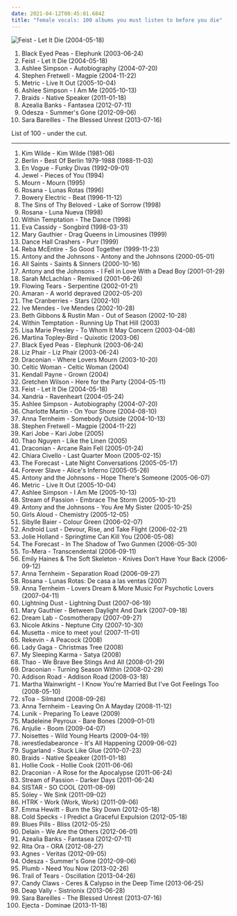 ```yaml
---
date: 2021-04-12T00:45:01.684Z
title: "female vocals: 100 albums you must listen to before you die"
---
```

![Feist - Let It Die (2004-05-18)](https://img.discogs.com/eU2kHxppsdd5tQ2SLv80GIxVNz8=/fit-in/600x600/filters:strip_icc():format(jpeg):mode_rgb():quality(90)/discogs-images/R-1006592-1520070252-6057.jpeg.jpg "Feist - Let It Die (2004-05-18)")
<ol class="albums">
<li data-cover="http://coverartarchive.org/release/5d5ee308-2a69-4f81-8f59-8036bce6a595/6853145556-500.jpg" data-tags="black eyed peas, hip-hop" role="button">Black Eyed Peas - Elephunk (2003-06-24)</li>
<li data-cover="https://img.discogs.com/eU2kHxppsdd5tQ2SLv80GIxVNz8=/fit-in/600x600/filters:strip_icc():format(jpeg):mode_rgb():quality(90)/discogs-images/R-1006592-1520070252-6057.jpeg.jpg" data-tags="female vocalists, indie" role="button">Feist - Let It Die (2004-05-18)</li>
<li data-cover="https://via.placeholder.com/450" data-tags="pop, pop rock" role="button">Ashlee Simpson - Autobiography (2004-07-20)</li>
<li data-cover="https://via.placeholder.com/450" data-tags="stephen fretwell" role="button">Stephen Fretwell - Magpie (2004-11-22)</li>
<li data-cover="https://img.discogs.com/1oCjrEp69C-M244YdOA1VNbM164=/fit-in/500x443/filters:strip_icc():format(jpeg):mode_rgb():quality(90)/discogs-images/R-1558945-1423448067-6586.jpeg.jpg" data-tags="indie, indie rock" role="button">Metric - Live It Out (2005-10-04)</li>
<li data-cover="http://coverartarchive.org/release/3ce5441e-ea49-4ba3-879b-faff3b547d2b/11183169551-500.jpg" data-tags="pop, pop rock" role="button">Ashlee Simpson - I Am Me (2005-10-13)</li>
<li data-cover="https://img.discogs.com/3IvzrMXermlMaFOkxqG5Pp8ae9U=/fit-in/600x594/filters:strip_icc():format(jpeg):mode_rgb():quality(90)/discogs-images/R-2677308-1582411430-2877.png.jpg" data-tags="indie" role="button">Braids - Native Speaker (2011-01-18)</li>
<li data-cover="http://coverartarchive.org/release/c041d785-6b72-47f2-a8db-79fdb4067b4a/1472209895-500.jpg" data-tags="alternative, rap, hip-house, seapunk" role="button">Azealia Banks - Fantasea (2012-07-11)</li>
<li data-cover="http://coverartarchive.org/release/8e099cef-e88d-4468-8d66-253d405d6edc/2340969553-500.jpg" data-tags="chillout" role="button">Odesza - Summer's Gone (2012-09-06)</li>
<li data-cover="http://coverartarchive.org/release/e12e1b16-7ecf-47e7-aa9e-9f4443108162/4644075624-500.jpg" data-tags="pop" role="button">Sara Bareilles - The Blessed Unrest (2013-07-16)</li>
</ol>
List of 100 - under the cut.
<!-- more -->

_________________

<ol class="albums">
<li data-cover="http://coverartarchive.org/release/4e6fd74d-dc32-4d74-85ca-3ca40dff78b2/13250310414-500.jpg" data-tags="80s" role="button">
Kim Wilde - Kim Wilde (1981-06)
</li>
<li data-cover="http://coverartarchive.org/release/54505d79-b295-4a60-9cd3-06f6c6c5bdda/26499964153-500.jpg" data-tags="pop, 80s, alternative, you dont know, take my breath away, like flames" role="button">
Berlin - Best Of Berlin 1979-1988 (1988-11-03)
</li>
<li data-cover="http://coverartarchive.org/release/e34dc48b-973f-4690-8062-c5d31c3980a0/17928794966-500.jpg" data-tags="new jack swing, soul" role="button">
En Vogue - Funky Divas (1992-09-01)
</li>
<li data-cover="http://coverartarchive.org/release/8960b372-b713-4750-9d47-be18e7bd4b60/8865742439-500.jpg" data-tags="female vocalists, pop, folk, 90s, jewel" role="button">
Jewel - Pieces of You (1994)
</li>
<li data-cover="http://coverartarchive.org/release/7452de66-3ec5-4a2f-8507-ebe956cef346/7742179377-500.jpg" data-tags="indie rock" role="button">
Mourn - Mourn (1995)
</li>
<li data-cover="http://coverartarchive.org/release/1da84ef6-48ab-4065-9c60-4f94edc96cb6/2544207519-500.jpg" data-tags="spanish" role="button">
Rosana - Lunas Rotas (1996)
</li>
<li data-cover="https://img.discogs.com/MS8e20gJS70SvNwQESZFSm7wfD4=/fit-in/600x600/filters:strip_icc():format(jpeg):mode_rgb():quality(90)/discogs-images/R-3134-1499498900-2488.jpeg.jpg" data-tags="shoegaze" role="button">
Bowery Electric - Beat (1996-11-12)
</li>
<li data-cover="http://coverartarchive.org/release/36eeea8a-0ffa-4eae-906a-63fd6339b8cf/1083820711-500.jpg" data-tags="gothic metal" role="button">
The Sins of Thy Beloved - Lake of Sorrow (1998)
</li>
<li data-cover="https://img.discogs.com/AvDHhFpOb0dIalCMltcrEwZK2nQ=/fit-in/300x300/filters:strip_icc():format(jpeg):mode_rgb():quality(90)/discogs-images/R-4027094-1352814355-5295.jpeg.jpg" data-tags="spanish, female vocals, mm, bn, rosana" role="button">
Rosana - Luna Nueva (1998)
</li>
<li data-cover="https://img.discogs.com/P5qhwKGVpnKQVtKgJZKzxHzBIUE=/fit-in/600x598/filters:strip_icc():format(jpeg):mode_rgb():quality(90)/discogs-images/R-7753234-1448067141-3556.jpeg.jpg" data-tags="gothic metal" role="button">
Within Temptation - The Dance (1998)
</li>
<li data-cover="http://coverartarchive.org/release/48ecf3c7-ece1-3616-abf6-b9600870a08e/3270895967-500.jpg" data-tags="female vocalists, jazz" role="button">
Eva Cassidy - Songbird (1998-03-31)
</li>
<li data-cover="http://coverartarchive.org/release/ba62578d-6e37-462c-99a9-561fb60b14ca/24754125331-500.jpg" data-tags="singer-songwriter, acoustic, americana" role="button">
Mary Gauthier - Drag Queens in Limousines (1999)
</li>
<li data-cover="http://coverartarchive.org/release/de75f45c-44b0-4ab1-829f-12077a27bc3a/24951821000-500.jpg" data-tags="ska punk, female vocals, pop-punk" role="button">
Dance Hall Crashers - Purr (1999)
</li>
<li data-cover="https://img.discogs.com/bYUT2UMYcakvfZRqjWWL7MFcjw8=/fit-in/397x598/filters:strip_icc():format(jpeg):mode_rgb():quality(90)/discogs-images/R-3100570-1498662423-2513.png.jpg" data-tags="easy listening, female vocals, favourite country albums, reba mc entire, entire" role="button">
Reba McEntire - So Good Together (1999-11-23)
</li>
<li data-cover="https://img.discogs.com/jfZn4knjvcFv-_U0n649Rn6Xb8k=/fit-in/294x300/filters:strip_icc():format(jpeg):mode_rgb():quality(90)/discogs-images/R-9533581-1482236077-1712.png.jpg" data-tags="chamber pop, piano" role="button">
Antony and the Johnsons - Antony and the Johnsons (2000-05-01)
</li>
<li data-cover="http://coverartarchive.org/release/5e6656e2-26f5-42f9-ba42-89a72ff30859/17580232132-500.jpg" data-tags="pop" role="button">
All Saints - Saints & Sinners (2000-10-16)
</li>
<li data-cover="http://coverartarchive.org/release/d0a0039f-bca0-3e36-8e29-cc1ccc5e6929/10262136041-500.jpg" data-tags="indie" role="button">
Antony and the Johnsons - I Fell in Love With a Dead Boy (2001-01-29)
</li>
<li data-cover="http://coverartarchive.org/release/c1b5a843-8990-31dd-98a2-2c81b513d533/11826747374-500.jpg" data-tags="remix" role="button">
Sarah McLachlan - Remixed (2001-06-26)
</li>
<li data-cover="http://coverartarchive.org/release/d1cdd5f4-825e-4711-a415-d9aa9c436301/22898731132-500.jpg" data-tags="gothic metal" role="button">
Flowing Tears - Serpentine (2002-01-21)
</li>
<li data-cover="http://coverartarchive.org/release/537acfa4-c2a9-489a-bb29-1fdafdd010f5/2594247407-500.jpg" data-tags="female vocals, power metal, wants" role="button">
Amaran - A world depraved (2002-05-20)
</li>
<li data-cover="http://coverartarchive.org/release/76950ab9-6622-4e21-b6e1-db3e6f3f9f8d/9432824321-500.jpg" data-tags="alternative, awesome songs" role="button">
The Cranberries - Stars (2002-10)
</li>
<li data-cover="https://img.discogs.com/1hAMKBj0GpScDbDgbwAdCeAaFv8=/fit-in/200x200/filters:strip_icc():format(jpeg):mode_rgb():quality(90)/discogs-images/R-330996-1118257022.jpg.jpg" data-tags="jazz" role="button">
Ive Mendes - Ive Mendes (2002-10-28)
</li>
<li data-cover="http://coverartarchive.org/release/d6dfec82-bdcc-4e05-9d8e-7666f9e74c0b/14023327941-500.jpg" data-tags="female vocalists, trip-hop" role="button">
Beth Gibbons & Rustin Man - Out of Season (2002-10-28)
</li>
<li data-cover="http://coverartarchive.org/release/ac6996dc-c9e2-48e6-98e3-5c3826d2ee4d/8770433514-500.jpg" data-tags="symphonic metal, gothic metal, female vocalists" role="button">
Within Temptation - Running Up That Hill (2003)
</li>
<li data-cover="https://img.discogs.com/-jHRX-eJPGTA2oR-7Q3kBIJfRvI=/fit-in/600x600/filters:strip_icc():format(jpeg):mode_rgb():quality(90)/discogs-images/R-929781-1179521048.jpeg.jpg" data-tags="female, pop, rock, female vocalists, female vocals, female vocalist, female artists, female voices, gotanygoodmusic, rex ferric faves, girly power, 00s albums, albums in my cd rack" role="button">
Lisa Marie Presley - To Whom It May Concern (2003-04-08)
</li>
<li data-cover="http://coverartarchive.org/release/aa4f112b-51b1-435d-9af1-17ec12921914/28543973353-500.jpg" data-tags="trip-hop, soul" role="button">
Martina Topley-Bird - Quixotic (2003-06)
</li>
<li data-cover="http://coverartarchive.org/release/5d5ee308-2a69-4f81-8f59-8036bce6a595/6853145556-500.jpg" data-tags="black eyed peas, hip-hop" role="button">
Black Eyed Peas - Elephunk (2003-06-24)
</li>
<li data-cover="https://img.discogs.com/LWJ-AKum2NOXPYjc0WBwPF-S9GM=/fit-in/300x300/filters:strip_icc():format(jpeg):mode_rgb():quality(90)/discogs-images/R-1966844-1330288157.jpeg.jpg" data-tags="rock" role="button">
Liz Phair - Liz Phair (2003-06-24)
</li>
<li data-cover="http://coverartarchive.org/release/9698924f-c7f3-4192-b964-4de33a3a63e7/997471036-500.jpg" data-tags="doom metal, gothic doom metal, gothic metal" role="button">
Draconian - Where Lovers Mourn (2003-10-20)
</li>
<li data-cover="http://coverartarchive.org/release/4ea1aca1-7bf6-44fa-b01c-a4658a822de3/8366943784-500.jpg" data-tags="celtic" role="button">
Celtic Woman - Celtic Woman (2004)
</li>
<li data-cover="http://coverartarchive.org/release/cba4f81e-86f7-4959-9f8d-ff15aefa2afd/28099162231-500.jpg" data-tags="singer-songwriter, female vocals, kendall  payne" role="button">
Kendall Payne - Grown (2004)
</li>
<li data-cover="http://coverartarchive.org/release/8568a76b-6b83-36e8-a6d2-a0d0d6fcdff7/4106992170-500.jpg" data-tags="country" role="button">
Gretchen Wilson - Here for the Party (2004-05-11)
</li>
<li data-cover="https://img.discogs.com/eU2kHxppsdd5tQ2SLv80GIxVNz8=/fit-in/600x600/filters:strip_icc():format(jpeg):mode_rgb():quality(90)/discogs-images/R-1006592-1520070252-6057.jpeg.jpg" data-tags="female vocalists, indie" role="button">
Feist - Let It Die (2004-05-18)
</li>
<li data-cover="https://img.discogs.com/6LUPajHGB58-8BLKNUJE31iNKWQ=/fit-in/500x500/filters:strip_icc():format(jpeg):mode_rgb():quality(90)/discogs-images/R-2973237-1309875480.jpeg.jpg" data-tags="gothic metal, symphonic metal" role="button">
Xandria - Ravenheart (2004-05-24)
</li>
<li data-cover="https://via.placeholder.com/450" data-tags="pop, pop rock" role="button">
Ashlee Simpson - Autobiography (2004-07-20)
</li>
<li data-cover="http://coverartarchive.org/release/8ff79d0d-0462-4062-b6f0-9d3c95229d1b/18862825108-500.jpg" data-tags="on your shore" role="button">
Charlotte Martin - On Your Shore (2004-08-10)
</li>
<li data-cover="http://coverartarchive.org/release/39a4b8a9-6ff9-4dc5-b704-4a4f14491bde/944931811-500.jpg" data-tags="female vocalists, singer-songwriter" role="button">
Anna Ternheim - Somebody Outside (2004-10-13)
</li>
<li data-cover="https://via.placeholder.com/450" data-tags="stephen fretwell" role="button">
Stephen Fretwell - Magpie (2004-11-22)
</li>
<li data-cover="http://coverartarchive.org/release/b3725a72-d554-4ba0-ad9b-9967d775bd20/18675207111-500.jpg" data-tags="christian, female vocalist, praise & worship" role="button">
Kari Jobe - Kari Jobe (2005)
</li>
<li data-cover="https://img.discogs.com/_KZauFt_ErZqzHZAJurWb4CXlMo=/fit-in/600x539/filters:strip_icc():format(jpeg):mode_rgb():quality(90)/discogs-images/R-2132366-1265783666.jpeg.jpg" data-tags="indie, female vocals" role="button">
Thao Nguyen - Like the Linen (2005)
</li>
<li data-cover="http://coverartarchive.org/release/fb536080-dcfa-43e6-9018-4e4fd0f7fb4d/997499052-500.jpg" data-tags="doom metal" role="button">
Draconian - Arcane Rain Fell (2005-01-24)
</li>
<li data-cover="http://coverartarchive.org/release/c6b02e4f-6081-486a-a47d-b2e58a1821e6/9545106519-500.jpg" data-tags="jazz, latin, swing, female vocals" role="button">
Chiara Civello - Last Quarter Moon (2005-02-15)
</li>
<li data-cover="http://coverartarchive.org/release/bd03503e-ae8f-4059-b78d-6816bdfac2f1/4802046549-500.jpg" data-tags="rock, indie rock, vocals, female vocals, victory records" role="button">
The Forecast - Late Night Conversations (2005-05-17)
</li>
<li data-cover="http://coverartarchive.org/release/2f4c2e4e-4b53-473a-b573-bc2a373a63b0/1027102711-500.jpg" data-tags="gothic metal" role="button">
Forever Slave - Alice's Inferno (2005-05-26)
</li>
<li data-cover="http://coverartarchive.org/release/9483e9ed-b96e-4e93-bb29-12d6a37bf9d8/5217790189-500.jpg" data-tags="acoustic, mellow" role="button">
Antony and the Johnsons - Hope There's Someone (2005-06-07)
</li>
<li data-cover="https://img.discogs.com/1oCjrEp69C-M244YdOA1VNbM164=/fit-in/500x443/filters:strip_icc():format(jpeg):mode_rgb():quality(90)/discogs-images/R-1558945-1423448067-6586.jpeg.jpg" data-tags="indie, indie rock" role="button">
Metric - Live It Out (2005-10-04)
</li>
<li data-cover="http://coverartarchive.org/release/3ce5441e-ea49-4ba3-879b-faff3b547d2b/11183169551-500.jpg" data-tags="pop, pop rock" role="button">
Ashlee Simpson - I Am Me (2005-10-13)
</li>
<li data-cover="http://coverartarchive.org/release/27360e78-d639-3238-b44e-24c4f51b28b8/26038005651-500.jpg" data-tags="progressive metal, symphonic metal, gothic metal" role="button">
Stream of Passion - Embrace The Storm (2005-10-21)
</li>
<li data-cover="http://coverartarchive.org/release/9b2de8fb-35ae-4401-8a37-0c06a859e544/10262636124-500.jpg" data-tags="alternative" role="button">
Antony and the Johnsons - You Are My Sister (2005-10-25)
</li>
<li data-cover="https://img.discogs.com/j9JOHDmT3GWw3HgMAwIep5qfyT8=/fit-in/500x495/filters:strip_icc():format(jpeg):mode_rgb():quality(90)/discogs-images/R-1518732-1225640843.jpeg.jpg" data-tags="pop, power pop, girl band, xenomania" role="button">
Girls Aloud - Chemistry (2005-12-05)
</li>
<li data-cover="http://coverartarchive.org/release/1d374001-7183-4e86-a315-f4601833a1c9/13959268563-500.jpg" data-tags="folk, singer-songwriter" role="button">
Sibylle Baier - Colour Green (2006-02-07)
</li>
<li data-cover="https://img.discogs.com/giNZH8F_a4Lq_kp-oI4fXVZdqhQ=/fit-in/600x517/filters:strip_icc():format(jpeg):mode_rgb():quality(90)/discogs-images/R-659495-1171225004.jpeg.jpg" data-tags="industrial" role="button">
Android Lust - Devour, Rise, and Take Flight (2006-02-21)
</li>
<li data-cover="https://img.discogs.com/9qhCxMrjR5F_oxQT-Kt6BQ0yfm8=/fit-in/450x450/filters:strip_icc():format(jpeg):mode_rgb():quality(90)/discogs-images/R-726453-1156064964.jpeg.jpg" data-tags="folk, singer-songwriter, americana, female vocals, 00s, sunday morning music, redhot, living room, americana-folk-siso vrouwen, snow on your eyelids, the poets, albums to checkout, the harrisburg family band, lorcas, going downtown, redhotmarisol, i love all the songs, redhotflor" role="button">
Jolie Holland - Springtime Can Kill You (2006-05-08)
</li>
<li data-cover="http://coverartarchive.org/release/2589a841-4a4e-4f6b-8f73-cddf22622cf5/15170727677-500.jpg" data-tags="female vocals, 100 percent, indie emo, emopop, my top 100 albums, allmusicf" role="button">
The Forecast - In The Shadow of Two Gunmen (2006-05-30)
</li>
<li data-cover="http://coverartarchive.org/release/2ebbf686-e096-4d35-9966-ce7bea3e9213/18287938833-500.jpg" data-tags="progressive metal" role="button">
To-Mera - Transcendental (2006-09-11)
</li>
<li data-cover="https://img.discogs.com/UtBi7t1DXERRrdvkcTSdW3nD98A=/fit-in/600x600/filters:strip_icc():format(jpeg):mode_rgb():quality(90)/discogs-images/R-792756-1325069657.jpeg.jpg" data-tags="indie, female vocalists, piano" role="button">
Emily Haines & The Soft Skeleton - Knives Don't Have Your Back (2006-09-12)
</li>
<li data-cover="http://coverartarchive.org/release/caeb738e-d0ea-3990-b685-dfe4dc2f89f6/944749916-500.jpg" data-tags="singer-songwriter" role="button">
Anna Ternheim - Separation Road (2006-09-27)
</li>
<li data-cover="https://via.placeholder.com/450" data-tags="rosana" role="button">
Rosana - Lunas Rotas: De casa a las ventas (2007)
</li>
<li data-cover="http://coverartarchive.org/release/fb653ae6-356b-4d2d-9773-cff88e6be5db/944793000-500.jpg" data-tags="female vocals, 10s" role="button">
Anna Ternheim - Lovers Dream & More Music For Psychotic Lovers (2007-04-11)
</li>
<li data-cover="http://coverartarchive.org/release/2295f4dc-9550-4f81-a43c-62337fad9fbd/15358695273-500.jpg" data-tags="indie, folk, canadian, mellow, female vocals, debut album, jaarlijstje 2007" role="button">
Lightning Dust - Lightning Dust (2007-06-19)
</li>
<li data-cover="https://img.discogs.com/bS6O7UNsC5xQl0_oPP1B4FKWruA=/fit-in/600x596/filters:strip_icc():format(jpeg):mode_rgb():quality(90)/discogs-images/R-2068990-1612816256-2927.jpeg.jpg" data-tags="singer-songwriter, alt-country" role="button">
Mary Gauthier - Between Daylight And Dark (2007-09-18)
</li>
<li data-cover="http://coverartarchive.org/release/9a9f60dd-c556-457a-96f4-937f2f70a14e/10435093286-500.jpg" data-tags="ambient, world, psychill, female vocals" role="button">
Dream Lab - Cosmotherapy (2007-09-27)
</li>
<li data-cover="https://img.discogs.com/-vubxZ0UEoouY5K97_nPioj62o0=/fit-in/600x600/filters:strip_icc():format(jpeg):mode_rgb():quality(90)/discogs-images/R-1144048-1400434757-2045.jpeg.jpg" data-tags="female vocalists" role="button">
Nicole Atkins - Neptune City (2007-10-30)
</li>
<li data-cover="https://img.discogs.com/KdUku29D6xk2LSxmX3Hofblmp4s=/fit-in/600x600/filters:strip_icc():format(jpeg):mode_rgb():quality(90)/discogs-images/R-1251103-1203815462.jpeg.jpg" data-tags="nu jazz, chillout, electronica, trip-hop, ambient, female vocalists, downtempo, female vocals" role="button">
Musetta - mice to meet you! (2007-11-01)
</li>
<li data-cover="https://img.discogs.com/qy4NzdeoIDtVBQQZJ7rKX6vqR3Y=/fit-in/600x530/filters:strip_icc():format(jpeg):mode_rgb():quality(90)/discogs-images/R-1242072-1346934406-8539.jpeg.jpg" data-tags="lounge" role="button">
Rekevin - A Peacock (2008)
</li>
<li data-cover="http://coverartarchive.org/release/5cf6b377-657c-4faf-96b9-57c736cbc5ae/12437174575-500.jpg" data-tags="lady gaga" role="button">
Lady Gaga - Christmas Tree (2008)
</li>
<li data-cover="https://img.discogs.com/Dkj1ny2hpfEv0tyauL2jnF89ffw=/fit-in/340x340/filters:strip_icc():format(jpeg):mode_rgb():quality(90)/discogs-images/R-1824200-1245800516.jpeg.jpg" data-tags="stoner rock, psychedelic rock, post-rock" role="button">
My Sleeping Karma - Satya (2008)
</li>
<li data-cover="https://img.discogs.com/CuXlFDXlqe-RGcwXjauuNs9pJOQ=/fit-in/400x395/filters:strip_icc():format(jpeg):mode_rgb():quality(90)/discogs-images/R-2824878-1379939167-9196.jpeg.jpg" data-tags="indie, alternative, singer-songwriter, female vocals, 00s, san francisco, bike ride, great titles, thao with the get down stay down" role="button">
Thao - We Brave Bee Stings And All (2008-01-29)
</li>
<li data-cover="http://coverartarchive.org/release/84ba4ba3-8874-43e6-b235-86f6b06c8aad/997565892-500.jpg" data-tags="doom metal, gothic metal, gothic doom metal" role="button">
Draconian - Turning Season Within (2008-02-29)
</li>
<li data-cover="http://coverartarchive.org/release/85c9715c-4df9-4f66-afa4-9295b9dbd4da/15035339489-500.jpg" data-tags="christian rock" role="button">
Addison Road - Addison Road (2008-03-18)
</li>
<li data-cover="http://coverartarchive.org/release/9ca35ad8-ad20-438a-b912-553e5bcd5fd7/18285337556-500.jpg" data-tags="female vocalists, folk" role="button">
Martha Wainwright - I Know You're Married But I've Got Feelings Too (2008-05-10)
</li>
<li data-cover="http://coverartarchive.org/release/3ac5795b-a64b-4dee-85f4-ab2ad29c0c78/5091900283-500.jpg" data-tags="female vocalists, mashup, ethereal, darkwave, k-pop, female vocals, devotional, devotion, tom waits, betrayal, sensual, woman, fantasy, favorite song, neoclassic, kpop, awesomeness, neoclassical, fucking crazy, godly, timeless, sennik, boobs, dead can dance, lisa gerrard, sacred, reality show, plastic surgery, favourite song, genial, x-factor, fan, carousel, not gothic, allah, not goth, epicness, x factor, gilbert, prom, sekalaisia suosikkeja, surgery, bella topolina, the queen, beautiful woman, ataraxia, prom queen, trobar de morte, good-looking, bella donna, narsilion, amatue, gravitator records, s toa, gothic fantasy, epic perfection" role="button">
sToa - Silmand (2008-09-26)
</li>
<li data-cover="https://via.placeholder.com/450" data-tags="folk, female vocalists" role="button">
Anna Ternheim - Leaving On A Mayday (2008-11-12)
</li>
<li data-cover="https://img.discogs.com/5EglMpPMjjenYOk1rD14Ep2cHlI=/fit-in/600x600/filters:strip_icc():format(jpeg):mode_rgb():quality(90)/discogs-images/R-779451-1396344985-4702.jpeg.jpg" data-tags="female vocals, swiss" role="button">
Lunik - Preparing To Leave (2009)
</li>
<li data-cover="http://coverartarchive.org/release/b88dbd5b-9d4e-49d8-a4ea-1634b9dfa5e1/14885682991-500.jpg" data-tags="jazz" role="button">
Madeleine Peyroux - Bare Bones (2009-01-01)
</li>
<li data-cover="https://img.discogs.com/af4c2e005992d384ff53b7d41d019030a6f520d0/images/spacer.gif" data-tags="chillout, trip-hop, female, jazz, pop, chill, experimental, female vocalists, fusion, trip hop, relaxing, female vocals, female vocalist, relax, boom, female vocalsits" role="button">
Anjulie - Boom (2009-04-07)
</li>
<li data-cover="http://coverartarchive.org/release/8799099c-34d0-336d-84b6-896cae19c35f/22400961707-500.jpg" data-tags="indie, female vocalists" role="button">
Noisettes - Wild Young Hearts (2009-04-19)
</li>
<li data-cover="https://img.discogs.com/CHr9MOiiZyTmk44zGoENbFH68YY=/fit-in/600x590/filters:strip_icc():format(jpeg):mode_rgb():quality(90)/discogs-images/R-5139790-1604255277-1206.jpeg.jpg" data-tags="experimental, deathcore, mathcore" role="button">
iwrestledabearonce - It's All Happening (2009-06-02)
</li>
<li data-cover="http://coverartarchive.org/release/33df508c-d3d1-4103-857d-4d146d1efe8d/2865859583-500.jpg" data-tags="country, sugarland" role="button">
Sugarland - Stuck Like Glue (2010-07-23)
</li>
<li data-cover="https://img.discogs.com/3IvzrMXermlMaFOkxqG5Pp8ae9U=/fit-in/600x594/filters:strip_icc():format(jpeg):mode_rgb():quality(90)/discogs-images/R-2677308-1582411430-2877.png.jpg" data-tags="indie" role="button">
Braids - Native Speaker (2011-01-18)
</li>
<li data-cover="http://coverartarchive.org/release/e1a2192a-6708-495e-8a19-c4ba13a4fd89/20369918463-500.jpg" data-tags="reggae, dub" role="button">
Hollie Cook - Hollie Cook (2011-06-06)
</li>
<li data-cover="http://coverartarchive.org/release/1bfa9777-31e2-4431-a648-c10b0e32f86b/3756695360-500.jpg" data-tags="gothic doom metal, doom metal" role="button">
Draconian - A Rose for the Apocalypse (2011-06-24)
</li>
<li data-cover="http://coverartarchive.org/release/f0b89f2b-65c6-425a-bbe0-6885eb02a5cd/1077438630-500.jpg" data-tags="symphonic metal" role="button">
Stream of Passion - Darker Days (2011-06-24)
</li>
<li data-cover="http://coverartarchive.org/release/bb2c7c62-b332-434b-8da3-910382e70956/6412188119-500.jpg" data-tags="k-pop" role="button">
SISTAR - SO COOL (2011-08-09)
</li>
<li data-cover="http://coverartarchive.org/release/245eebec-4344-426e-9039-bb7ddfd1286b/3116867787-500.jpg" data-tags="icelandic, indie rock" role="button">
Sóley - We Sink (2011-09-02)
</li>
<li data-cover="http://coverartarchive.org/release/178a02ba-fe9a-4be1-a747-303faac35388/8156839578-500.jpg" data-tags="electronic" role="button">
HTRK - Work (Work, Work) (2011-09-06)
</li>
<li data-cover="http://coverartarchive.org/release/840b2eb1-ebf3-41b6-8da4-ad28ff897552/4120038120-500.jpg" data-tags="female vocalists" role="button">
Emma Hewitt - Burn the Sky Down (2012-05-18)
</li>
<li data-cover="http://coverartarchive.org/release/d13f150e-6669-4dbb-8645-b3d69b2314ab/3827163979-500.jpg" data-tags="soul" role="button">
Cold Specks - I Predict a Graceful Expulsion (2012-05-18)
</li>
<li data-cover="https://img.discogs.com/dWaBUVVTfSjnZ1WAZqMvDQTV6fY=/fit-in/400x400/filters:strip_icc():format(jpeg):mode_rgb():quality(90)/discogs-images/R-3654616-1339061010-2475.jpeg.jpg" data-tags="psychedelic rock, blues rock" role="button">
Blues Pills - Bliss (2012-05-25)
</li>
<li data-cover="http://coverartarchive.org/release/fea40923-0beb-4be6-aafe-29349adfe9c2/8344484122-500.jpg" data-tags="symphonic metal" role="button">
Delain - We Are the Others (2012-06-01)
</li>
<li data-cover="http://coverartarchive.org/release/c041d785-6b72-47f2-a8db-79fdb4067b4a/1472209895-500.jpg" data-tags="alternative, rap, hip-house, seapunk" role="button">
Azealia Banks - Fantasea (2012-07-11)
</li>
<li data-cover="http://coverartarchive.org/release/ae47b248-761b-41d3-8ad8-f480d73e9c33/1839188582-500.jpg" data-tags="pop" role="button">
Rita Ora - ORA (2012-08-27)
</li>
<li data-cover="http://coverartarchive.org/release/9cfa85d0-5c26-46c8-9d4f-2b4a28da13bc/3782260127-500.jpg" data-tags="pop, female vocals" role="button">
Agnes - Veritas (2012-09-05)
</li>
<li data-cover="http://coverartarchive.org/release/8e099cef-e88d-4468-8d66-253d405d6edc/2340969553-500.jpg" data-tags="chillout" role="button">
Odesza - Summer's Gone (2012-09-06)
</li>
<li data-cover="http://coverartarchive.org/release/3688b2a9-3d34-4093-bebd-de46a5249d0b/16069645317-500.jpg" data-tags="rock, christian rock, female vocals, 2010s rock, tyde moore radio" role="button">
Plumb - Need You Now (2013-02-26)
</li>
<li data-cover="https://img.discogs.com/ej1rCJmFxb8TF7bc9nQbrLrsfSQ=/fit-in/600x532/filters:strip_icc():format(jpeg):mode_rgb():quality(90)/discogs-images/R-4532968-1367594233-7749.jpeg.jpg" data-tags="gothic, gothic metal, female vocals" role="button">
Trail of Tears - Oscillation (2013-04-26)
</li>
<li data-cover="http://coverartarchive.org/release/32cdbb59-0f9b-4df5-8986-4ab0ccb294d6/4920961799-500.jpg" data-tags="dream pop, shoegaze" role="button">
Candy Claws - Ceres & Calypso in the Deep Time (2013-06-25)
</li>
<li data-cover="https://img.discogs.com/aYeFlqZvadrkMMekFY1E0HPIc1o=/fit-in/600x600/filters:strip_icc():format(jpeg):mode_rgb():quality(90)/discogs-images/R-4694785-1372499121-9278.jpeg.jpg" data-tags="rock, blues rock" role="button">
Deap Vally - Sistrionix (2013-06-28)
</li>
<li data-cover="http://coverartarchive.org/release/e12e1b16-7ecf-47e7-aa9e-9f4443108162/4644075624-500.jpg" data-tags="pop" role="button">
Sara Bareilles - The Blessed Unrest (2013-07-16)
</li>
<li data-cover="https://img.discogs.com/O0mIxXRu2fx3rso5fHeqsHTH5BQ=/fit-in/600x600/filters:strip_icc():format(jpeg):mode_rgb():quality(90)/discogs-images/R-5148079-1385807304-2244.jpeg.jpg" data-tags="synthpop, female vocals" role="button">
Ejecta - Dominae (2013-11-18)
</li>
</ol>
